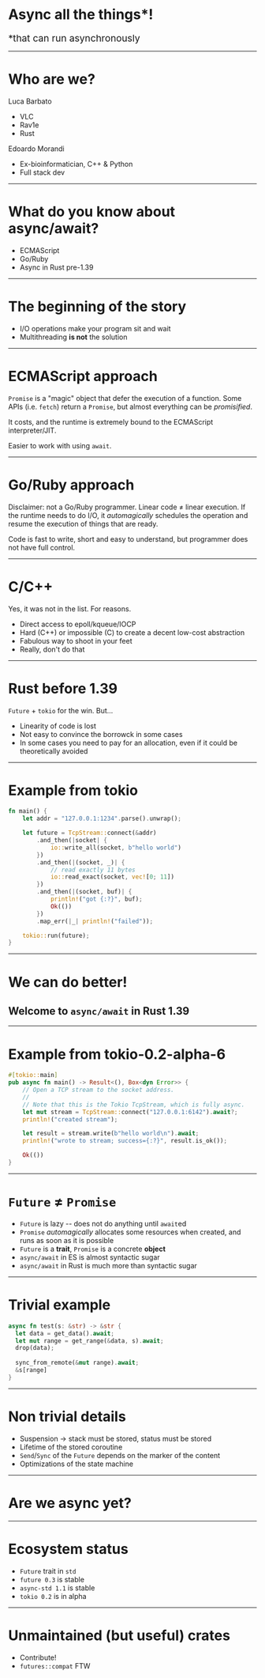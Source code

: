# Async all the things*!

<footnote style="font-size: 1.2rem;">*that can run asynchronously</footnote>

---

# Who are we?

Luca Barbato
 * VLC
 * Rav1e
 * Rust

Edoardo Morandi
 * Ex-bioinformatician, C++ & Python
 * Full stack dev

---

# What do you know about async/await?

* ECMAScript
* Go/Ruby
* Async in Rust pre-1.39

---

# The beginning of the story

* I/O operations make your program sit and wait
* Multithreading **is not** the solution

---

# ECMAScript approach

`Promise` is a "magic" object that defer the execution of a function. Some APIs (i.e. `fetch`) return a `Promise`, but almost everything can be _promisified_.

It costs, and the runtime is extremely bound to the ECMAScript interpreter/JIT.

Easier to work with using `await`.

---

# Go/Ruby approach

Disclaimer: not a Go/Ruby programmer.
Linear code &ne; linear execution. If the runtime needs to do I/O, it _automagically_ schedules the operation and resume the execution of things that are ready.

Code is fast to write, short and easy to understand, but programmer does not have full control.

---

# C/C++

Yes, it was not in the list. For reasons.
* Direct access to epoll/kqueue/IOCP
* Hard (C++) or impossible (C) to create a decent low-cost abstraction
* Fabulous way to shoot in your feet
* Really, don't do that

---

# Rust before 1.39
`Future` + `tokio` for the win. But...
* Linearity of code is lost
* Not easy to convince the borrowck in some cases
* In some cases you need to pay for an allocation, even if it could be theoretically avoided

---

# Example from tokio

```rust
fn main() {
    let addr = "127.0.0.1:1234".parse().unwrap();

    let future = TcpStream::connect(&addr)
        .and_then(|socket| {
            io::write_all(socket, b"hello world")
        })
        .and_then(|(socket, _)| {
            // read exactly 11 bytes
            io::read_exact(socket, vec![0; 11])
        })
        .and_then(|(socket, buf)| {
            println!("got {:?}", buf);
            Ok(())
        })
        .map_err(|_| println!("failed"));

    tokio::run(future);
}
```

---

# We can do better!

## Welcome to `async/await` in Rust 1.39

---

# Example from tokio-0.2-alpha-6

```rust
#[tokio::main]
pub async fn main() -> Result<(), Box<dyn Error>> {
    // Open a TCP stream to the socket address.
    //
    // Note that this is the Tokio TcpStream, which is fully async.
    let mut stream = TcpStream::connect("127.0.0.1:6142").await?;
    println!("created stream");

    let result = stream.write(b"hello world\n").await;
    println!("wrote to stream; success={:?}", result.is_ok());

    Ok(())
}
```

---

# `Future` &ne; `Promise`

* `Future` is lazy -- does not do anything until `await`ed
* `Promise` _automagically_ allocates some resources when created, and runs as soon as it is possible
* `Future` is a **trait**, `Promise` is a concrete **object**
* `async/await` in ES is almost syntactic sugar
* `async/await` in Rust is much more than syntactic sugar

---

# Trivial example

```rust
async fn test(s: &str) -> &str {
  let data = get_data().await;
  let mut range = get_range(&data, s).await;
  drop(data);
  
  sync_from_remote(&mut range).await;
  &s[range]
}
```

---

# Non trivial details

* Suspension &rarr; stack must be stored, status must be stored
* Lifetime of the stored coroutine
* `Send`/`Sync` of the `Future` depends on the marker of the content
* Optimizations of the state machine

---

# Are we async yet?

---

# Ecosystem status

* `Future` trait in `std`
* `future 0.3` is stable
* `async-std 1.1` is stable
* `tokio 0.2` is in alpha

---

# Unmaintained (but useful) crates

* Contribute!
* `futures::compat` FTW